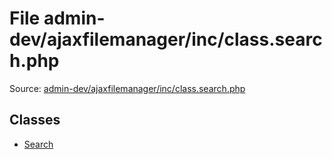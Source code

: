 File admin-dev/ajaxfilemanager/inc/class.search.php
=========

Source: [admin-dev/ajaxfilemanager/inc/class.search.php](https://github.com/PrestaShop/PrestaShop/blob/1.5.5.0/admin-dev/ajaxfilemanager/inc/class.search.php)


Classes
-------

* [Search](class.Search.md)

